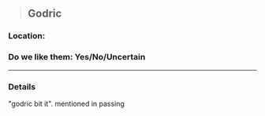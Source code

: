>## Godric

### Location:

### Do we like them: Yes/No/Uncertain

***

### Details

"godric bit it". mentioned in passing